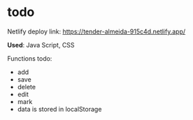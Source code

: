 # todo
Netlify deploy link: https://tender-almeida-915c4d.netlify.app/

**Used**: Java Script, CSS

Functions todo:
- add
- save
- delete
- edit
- mark
- data is stored in localStorage